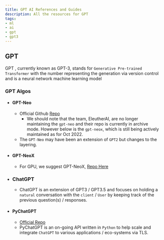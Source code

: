 ```yaml
---
title: GPT AI References and Guides
description: All the resources for GPT
tags:
- ml
- ai
- gpt
- gpt3
---
```



## GPT

GPT , currently known as GPT-3, stands for `Generative Pre-trained Transformer` with the number representing the generation via version control and is a neural network machine learning model

### GPT Algos

- #### GPT-Neo
  
  - Official Github [Repo](https://github.com/EleutherAI/gpt-neo)
    - We should note that the team, EleutherAI, are no longer maintaining the `gpt-neo` and their repo is currently in archive mode. However below is the `gpt-neox`, which is still being actively maintained as for Oct 2022.
  - The `GPT-Neo` may have been an extension of `GPT2` but changes to the layering.

- #### GPT-NeoX

  - For GPU, we suggest GPT-NeoX, [Repo Here](https://github.com/EleutherAI/gpt-neox/)

- ### ChatGPT

  - ChatGPT is an extension of GPT3 / GPT3.5 and focuses on holding a `natural` conversation with the `client` / `User` by keeping track of the previous question(s) / responses.

- #### PyChatGPT
  
  - [Official Repo](https://github.com/rawandahmad698/PyChatGPT)
  - PyChatGPT is an on-going API written in `Python` to help scale and integrate `ChatGPT` to various applications / eco-systems via TLS.
